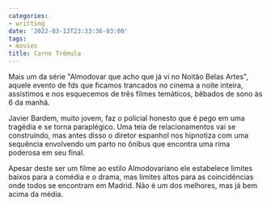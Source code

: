 ```yaml
---
categories:
- writting
date: '2022-03-13T23:33:36-03:00'
tags:
- movies
title: Carne Trêmula
---
```


Mais um da série "Almodovar que acho que já vi no Noitão Belas Artes", aquele evento de fds que ficamos trancados no cinema a noite inteira, assistimos e nos esquecemos de três filmes temáticos, bêbados de sono às 6 da manhã.

Javier Bardem, muito jovem, faz o policial honesto que é pego em uma tragédia e se torna paraplégico. Uma teia de relacionamentos vai se construindo, mas antes disso o diretor espanhol nos hipnotiza com uma sequência envolvendo um parto no ônibus que encontra uma rima poderosa em seu final.

Apesar deste ser um filme ao estilo Almodovariano ele estabelece limites baixos para a comédia e o drama, mas limites altos para as coincidências onde todos se encontram em Madrid. Não é um dos melhores, mas já bem acima da média.

